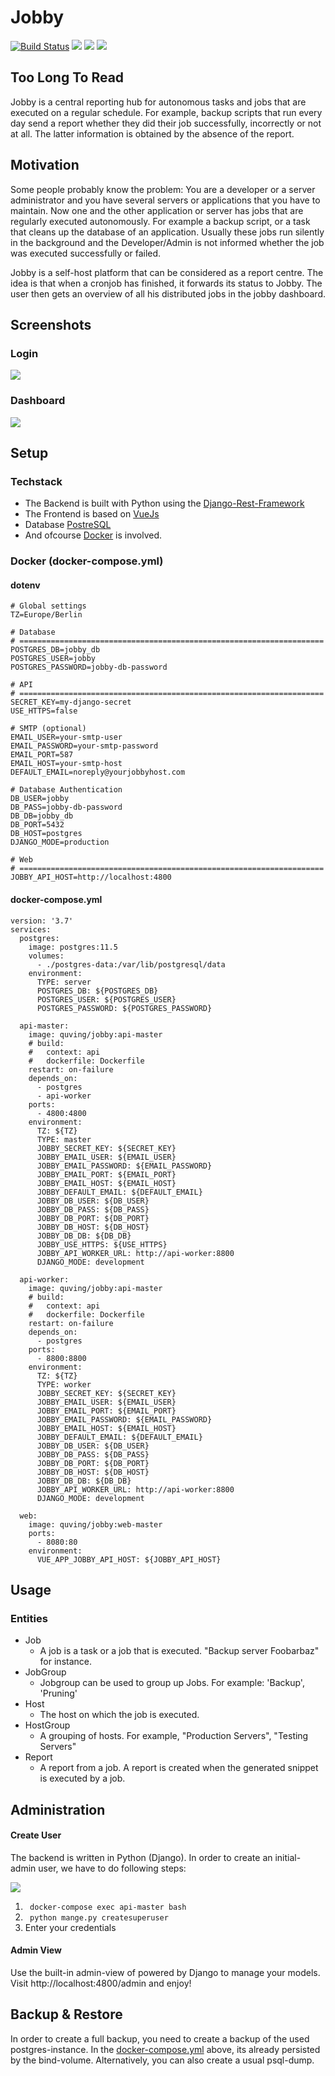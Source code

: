 # Jobby

[![Build Status](https://drone.quving.com/api/badges/Quving/jobby/status.svg)](https://drone.quving.com/Quving/jobby)
![](https://img.shields.io/github/languages/top/quving/jobby)
![](https://img.shields.io/github/v/tag/quving/jobby)
![](https://img.shields.io/github/issues/Quving/jobby)

## Too Long To Read
Jobby is a central reporting hub for autonomous tasks and jobs that are executed on a regular schedule. For example, backup scripts that run every day send a report whether they did their job successfully, incorrectly or not at all. The latter information is obtained by the absence of the report.

## Motivation
Some people probably know the problem: You are a developer or a server administrator and you have several servers or applications that you have to maintain. Now one and the other application or server has jobs that are regularly executed autonomously. For example a backup script, or a task that cleans up the database of an application. Usually these jobs run silently in the background and the Developer/Admin is not informed whether the job was executed successfully or failed.

Jobby is a self-host platform that can be considered as a report centre. The idea is that when a cronjob has finished, it forwards its status to Jobby. The user then gets an overview of all his distributed jobs in the jobby dashboard.

## Screenshots
### Login
![](https://i.imgur.com/wRBFSYF.png)

### Dashboard
![](https://i.imgur.com/F9bu5q6.png)




## Setup
### Techstack
- The Backend is built with Python using the [Django-Rest-Framework](https://www.django-rest-framework.org/)
- The Frontend is based on [VueJs](https://vuejs.org/)
- Database [PostreSQL](https://www.postgresql.org/)
- And ofcourse [Docker](https://www.docker.com/) is involved.

### Docker (docker-compose.yml)

#### dotenv
```
# Global settings
TZ=Europe/Berlin

# Database
# ====================================================================
POSTGRES_DB=jobby_db
POSTGRES_USER=jobby
POSTGRES_PASSWORD=jobby-db-password

# API
# ====================================================================
SECRET_KEY=my-django-secret
USE_HTTPS=false

# SMTP (optional)
EMAIL_USER=your-smtp-user
EMAIL_PASSWORD=your-smtp-password
EMAIL_PORT=587
EMAIL_HOST=your-smtp-host
DEFAULT_EMAIL=noreply@yourjobbyhost.com

# Database Authentication
DB_USER=jobby
DB_PASS=jobby-db-password
DB_DB=jobby_db
DB_PORT=5432
DB_HOST=postgres
DJANGO_MODE=production

# Web
# ====================================================================
JOBBY_API_HOST=http://localhost:4800

```
#### docker-compose.yml
```
version: '3.7'
services:
  postgres:
    image: postgres:11.5
    volumes:
      - ./postgres-data:/var/lib/postgresql/data
    environment:
      TYPE: server
      POSTGRES_DB: ${POSTGRES_DB}
      POSTGRES_USER: ${POSTGRES_USER}
      POSTGRES_PASSWORD: ${POSTGRES_PASSWORD}

  api-master:
    image: quving/jobby:api-master
    # build:
    #   context: api
    #   dockerfile: Dockerfile
    restart: on-failure
    depends_on:
      - postgres
      - api-worker
    ports:
      - 4800:4800
    environment:
      TZ: ${TZ}
      TYPE: master
      JOBBY_SECRET_KEY: ${SECRET_KEY}
      JOBBY_EMAIL_USER: ${EMAIL_USER}
      JOBBY_EMAIL_PASSWORD: ${EMAIL_PASSWORD}
      JOBBY_EMAIL_PORT: ${EMAIL_PORT}
      JOBBY_EMAIL_HOST: ${EMAIL_HOST}
      JOBBY_DEFAULT_EMAIL: ${DEFAULT_EMAIL}
      JOBBY_DB_USER: ${DB_USER}
      JOBBY_DB_PASS: ${DB_PASS}
      JOBBY_DB_PORT: ${DB_PORT}
      JOBBY_DB_HOST: ${DB_HOST}
      JOBBY_DB_DB: ${DB_DB}
      JOBBY_USE_HTTPS: ${USE_HTTPS}
      JOBBY_API_WORKER_URL: http://api-worker:8800
      DJANGO_MODE: development

  api-worker:
    image: quving/jobby:api-master
    # build:
    #   context: api
    #   dockerfile: Dockerfile
    restart: on-failure
    depends_on:
      - postgres
    ports:
      - 8800:8800
    environment:
      TZ: ${TZ}
      TYPE: worker
      JOBBY_SECRET_KEY: ${SECRET_KEY}
      JOBBY_EMAIL_USER: ${EMAIL_USER}
      JOBBY_EMAIL_PORT: ${EMAIL_PORT}
      JOBBY_EMAIL_PASSWORD: ${EMAIL_PASSWORD}
      JOBBY_EMAIL_HOST: ${EMAIL_HOST}
      JOBBY_DEFAULT_EMAIL: ${DEFAULT_EMAIL}
      JOBBY_DB_USER: ${DB_USER}
      JOBBY_DB_PASS: ${DB_PASS}
      JOBBY_DB_PORT: ${DB_PORT}
      JOBBY_DB_HOST: ${DB_HOST}
      JOBBY_DB_DB: ${DB_DB}
      JOBBY_API_WORKER_URL: http://api-worker:8800
      DJANGO_MODE: development

  web:
    image: quving/jobby:web-master
    ports:
      - 8080:80
    environment:
      VUE_APP_JOBBY_API_HOST: ${JOBBY_API_HOST}
```

## Usage
### Entities
- Job
    - A job is a task or a job that is executed. "Backup server Foobarbaz" for instance.
- JobGroup
    - Jobgroup can be used to group up Jobs. For example: 'Backup', 'Pruning'
- Host
    - The host on which the job is executed.
- HostGroup
    - A grouping of hosts. For example, "Production Servers", "Testing Servers"
- Report
    - A report from a job. A report is created when the generated snippet is executed by a job.

## Administration
#### Create User
The backend is written in Python (Django). In order to create an initial-admin user, we have to do following steps:


![](https://imgur.com/9KcmSVg.gif)


1. ``` docker-compose exec api-master bash```
2. ``` python mange.py createsuperuser```
3. Enter your credentials


#### Admin View
Use the built-in admin-view of powered by Django to manage your models.
Visit http://localhost:4800/admin and enjoy!


## Backup & Restore
In order to create a full backup, you need to create a backup of the used postgres-instance. In the [docker-compose.yml](docker-compose.yml) above, its already persisted by the bind-volume. Alternatively, you can also create a usual psql-dump.

